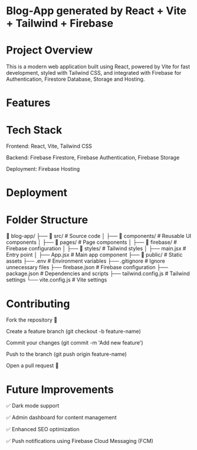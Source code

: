 # Blog-App generated by React + Vite + Tailwind + Firebase

# Project Overview

This is a modern web application built using React, powered by Vite for fast development, styled with Tailwind CSS, and integrated with Firebase for Authentication, Firestore Database, Storage and Hosting.

# Features


# Tech Stack

Frontend: React, Vite, Tailwind CSS

Backend: Firebase Firestore, Firebase Authentication, Firebase Storage

Deployment: Firebase Hosting

# Deployment


# Folder Structure

📂 blog-app/
 ├── 📂 src/        # Source code
 │   ├── 📂 components/   # Reusable UI components
 │   ├── 📂 pages/        # Page components
 │   ├── 📂 firebase/     # Firebase configuration
 │   ├── 📂 styles/       # Tailwind styles
 │   ├── main.jsx        # Entry point
 │   ├── App.jsx         # Main app component
 ├── 📂 public/    # Static assets
 ├── .env          # Environment variables
 ├── .gitignore    # Ignore unnecessary files
 ├── firebase.json # Firebase configuration
 ├── package.json  # Dependencies and scripts
 ├── tailwind.config.js  # Tailwind settings
 └── vite.config.js # Vite settings

# Contributing

Fork the repository 🍴

Create a feature branch (git checkout -b feature-name)

Commit your changes (git commit -m 'Add new feature')

Push to the branch (git push origin feature-name)

Open a pull request 🚀

# Future Improvements

✅ Dark mode support

✅ Admin dashboard for content management

✅ Enhanced SEO optimization

✅ Push notifications using Firebase Cloud Messaging (FCM)
